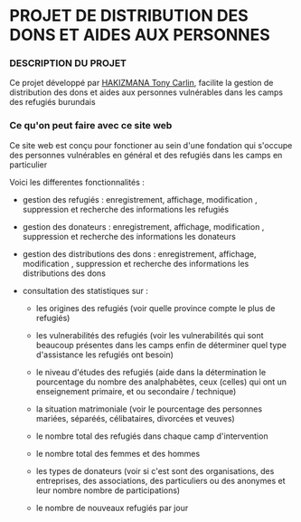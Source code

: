 # PROJET DE DISTRIBUTION DES DONS ET AIDES AUX PERSONNES

### DESCRIPTION DU PROJET 

Ce projet développé par <a href = "github.com/TonyV23">HAKIZMANA Tony Carlin</a>, facilite la gestion de distribution des dons et aides aux personnes vulnérables dans les camps des refugiés burundais

### Ce qu'on peut faire avec ce site web

Ce site web est conçu pour fonctioner au sein d'une fondation qui s'occupe des personnes vulnérables en général et des refugiés dans les camps en particulier 

Voici les differentes fonctionnalités :

- gestion des refugiés : enregistrement, affichage, modification , suppression et recherche des informations les refugiés

- gestion des donateurs : enregistrement, affichage, modification , suppression et recherche des informations les donateurs

- gestion des distributions des dons : enregistrement, affichage, modification , suppression et recherche des informations les distributions des dons

- consultation des statistiques sur :
    
    * les origines des refugiés (voir quelle province compte le plus de refugiés)
    
    * les vulnerabilités des refugiés (voir les vulnerabilités qui sont beaucoup présentes dans les camps enfin de déterminer quel type d'assistance les refugiés ont besoin)

    * le niveau d'études des refugiés (aide dans la détermination le pourcentage du nombre des analphabètes, ceux (celles) qui ont un enseignement primaire, et ou secondaire / technique)

    * la situation matrimoniale (voir le pourcentage des personnes mariées, séparéés, célibataires, divorcées et veuves)

    * le nombre total des refugiés dans chaque camp d'intervention 

    * le nombre total des femmes et des hommes

    * les types de donateurs (voir si c'est sont des organisations, des entreprises, des associations, des particuliers ou des anonymes et leur nombre nombre de participations)

    * le nombre de nouveaux refugiés par jour